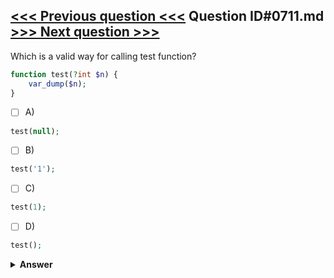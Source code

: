 [<<< Previous question <<<](0710.md)   Question ID#0711.md   [>>> Next question >>>](0712.md)
---

Which is a valid way for calling test function?
```php
function test(?int $n) {
    var_dump($n);
}
```

- [ ] A)
```php
test(null);
```

- [ ] B)
```php
test('1');
```

- [ ] C)
```php
test(1);
```

- [ ] D)
```php
test();
```


<details><summary><b>Answer</b></summary>
<p>
  Answer: <strong>A, B, C</strong>
</p>
</details>
